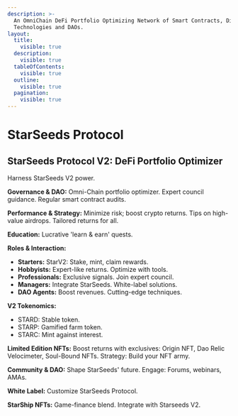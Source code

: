 ```yaml
---
description: >-
  An OmniChain DeFi Portfolio Optimizing Network of Smart Contracts, Distributed
  Technologies and DAOs.
layout:
  title:
    visible: true
  description:
    visible: true
  tableOfContents:
    visible: true
  outline:
    visible: true
  pagination:
    visible: true
---
```


# StarSeeds Protocol

## **StarSeeds Protocol V2: DeFi Portfolio Optimizer**

Harness StarSeeds V2 power.

**Governance & DAO:** Omni-Chain portfolio optimizer. Expert council guidance. Regular smart contract audits.

**Performance & Strategy:** Minimize risk; boost crypto returns. Tips on high-value airdrops. Tailored returns for all.

**Education:** Lucrative 'learn & earn' quests.

**Roles & Interaction:**

* **Starters:** StarV2: Stake, mint, claim rewards.
* **Hobbyists:** Expert-like returns. Optimize with tools.
* **Professionals:** Exclusive signals. Join expert council.
* **Managers:** Integrate StarSeeds. White-label solutions.
* **DAO Agents:** Boost revenues. Cutting-edge techniques.

**V2 Tokenomics:**

* STARD: Stable token.
* STARP: Gamified farm token.
* STARC: Mint against interest.

**Limited Edition NFTs:** Boost returns with exclusives: Origin NFT, Dao Relic Velocimeter, Soul-Bound NFTs. Strategy: Build your NFT army.

**Community & DAO:** Shape StarSeeds' future. Engage: Forums, webinars, AMAs.

**White Label:** Customize StarSeeds Protocol.

**StarShip NFTs:** Game-finance blend. Integrate with Starseeds V2.

